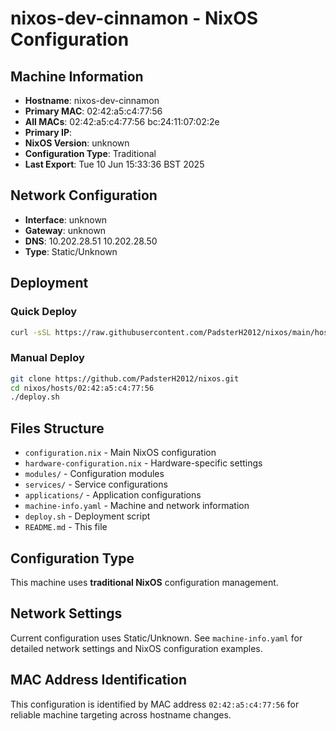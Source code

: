 # nixos-dev-cinnamon - NixOS Configuration

## Machine Information
- **Hostname**: nixos-dev-cinnamon
- **Primary MAC**: 02:42:a5:c4:77:56
- **All MACs**: 02:42:a5:c4:77:56 bc:24:11:07:02:2e 
- **Primary IP**: 
- **NixOS Version**: unknown
- **Configuration Type**: Traditional
- **Last Export**: Tue 10 Jun 15:33:36 BST 2025

## Network Configuration
- **Interface**: unknown
- **Gateway**: unknown
- **DNS**: 10.202.28.51 10.202.28.50 
- **Type**: Static/Unknown

## Deployment

### Quick Deploy
```bash
curl -sSL https://raw.githubusercontent.com/PadsterH2012/nixos/main/hosts/02:42:a5:c4:77:56/deploy.sh | bash
```

### Manual Deploy
```bash
git clone https://github.com/PadsterH2012/nixos.git
cd nixos/hosts/02:42:a5:c4:77:56
./deploy.sh
```

## Files Structure

- `configuration.nix` - Main NixOS configuration
- `hardware-configuration.nix` - Hardware-specific settings
- `modules/` - Configuration modules
- `services/` - Service configurations
- `applications/` - Application configurations
- `machine-info.yaml` - Machine and network information
- `deploy.sh` - Deployment script
- `README.md` - This file

## Configuration Type
This machine uses **traditional NixOS** configuration management.

## Network Settings
Current configuration uses Static/Unknown. See `machine-info.yaml` for detailed network settings and NixOS configuration examples.

## MAC Address Identification
This configuration is identified by MAC address `02:42:a5:c4:77:56` for reliable machine targeting across hostname changes.
